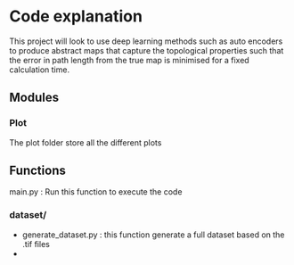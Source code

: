 # Code explanation
This project will look to use deep learning methods such as auto encoders to 
produce abstract maps that capture the topological properties such that the error in path length from 
the true map is minimised for a fixed calculation time.

## Modules
### Plot
The plot folder store all the different plots

## Functions

main.py : Run this function to execute the code

### dataset/
- generate_dataset.py : this function generate a full dataset based on the .tif files
- 
